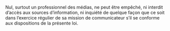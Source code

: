 Nul, surtout un professionnel des médias, ne peut être empêché, ni interdit d’accès aux sources d’information, ni inquiété de quelque façon que ce soit dans l’exercice régulier de sa mission de communicateur s’il se conforme aux dispositions de la présente loi.